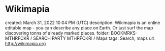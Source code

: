 # Wikimapia

created: March 31, 2022 10:04 PM (UTC)
description: Wikimapia is an online editable map - you can describe any place on Earth. Or just surf the map discovering tonns of already marked places.
folder: BOOKMRKS-MTHRFCKR / SEARCH PARTY MTHRFCKR! / Maps
tags: Search, maps
url: http://wikimapia.org